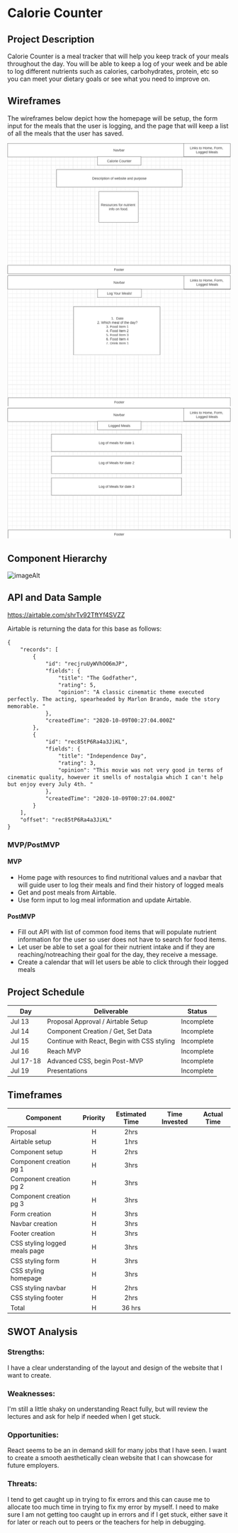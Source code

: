 # Calorie Counter


## Project Description

Calorie Counter is a meal tracker that will help you keep track of your meals throughout the day. You will be able to keep a log of your week and be able to log different nutrients such as calories, carbohydrates, protein, etc so you can meet your dietary goals or see what you need to improve on.
## Wireframes

The wireframes below depict how the homepage will be setup, the form input for the meals that the user is logging, and the page that will keep a list of all the meals that the user has saved.

![wireframe](./Wireframehome.png)
![wireframeform](./Wireframeform.png)
![wireframelogged](./Wireframelogged.png)

## Component Hierarchy

![imageAlt]()

## API and Data Sample

https://airtable.com/shrTv92TftYf4SVZZ

Airtable is returning the data for this base as follows:

```
{
    "records": [
        {
            "id": "recjruUyWVhOO6mJP",
            "fields": {
                "title": "The Godfather",
                "rating": 5,
                "opinion": "A classic cinematic theme executed perfectly. The acting, spearheaded by Marlon Brando, made the story memorable. "
            },
            "createdTime": "2020-10-09T00:27:04.000Z"
        },
        {
            "id": "rec85tP6Ra4a3JiKL",
            "fields": {
                "title": "Independence Day",
                "rating": 3,
                "opinion": "This movie was not very good in terms of cinematic quality, however it smells of nostalgia which I can't help but enjoy every July 4th. "
            },
            "createdTime": "2020-10-09T00:27:04.000Z"
        }
    ],
    "offset": "rec85tP6Ra4a3JiKL"
}

```

### MVP/PostMVP

#### MVP

- Home page with resources to find nutritional values and a navbar that will guide user to log their meals and find their history of logged meals
- Get and post meals from Airtable.
- Use form input to log meal information and update Airtable.


#### PostMVP

- Fill out API with list of common food items that will populate nutrient information for the user so user does not have to search for food items.
- Let user be able to set a goal for their nutrient intake and if they are reaching/notreaching their goal for the day, they receive a message.
- Create a calendar that will let users be able to click through their logged meals

## Project Schedule

| Day      | Deliverable                                | Status   |
| -------- | ------------------------------------------ | -------- |
| Jul 13   | Proposal Approval / Airtable Setup         | Incomplete |
| Jul 14   | Component Creation / Get, Set Data         | Incomplete |
| Jul 15   | Continue with React, Begin with CSS styling| Incomplete |
| Jul 16   | Reach MVP                                  | Incomplete |
| Jul 17-18| Advanced CSS, begin Post-MVP               | Incomplete |
| Jul 19   | Presentations                              | Incomplete |

## Timeframes

| Component                 | Priority | Estimated Time | Time Invested | Actual Time |
| ------------------------- | :------: | :------------: | :-----------: | :---------: |
| Proposal                  |    H     |      2hrs      |        |        |
| Airtable setup            |    H     |     1hrs      |            |        |
| Component setup           |    H     |     2hrs      |         |          |
| Component creation pg 1   |    H     |      3hrs      |         |         |
| Component creation pg 2   |    H     |      3hrs      |           |        |
| Component creation pg 3   |    H     |      3hrs      |           |        |
| Form creation             |    H     |      3hrs      |          |        |
| Navbar creation           |    H     |      3hrs      |          |         |
| Footer creation           |    H     |      3hrs      |          |          |
| CSS styling logged meals page |    H     |      3hrs      |          |        |
| CSS styling form          |    H     |      3hrs      |            |         |
| CSS styling homepage      |    H     |      3hrs      |         |          |
| CSS styling navbar        |    H     |      2hrs      |            |         |
| CSS styling footer        |    H     |      2hrs      |           |          |
| Total                     |    H     |    36 hrs    |         |       |

## SWOT Analysis

### Strengths:

I have a clear understanding of the layout and design of the website that I want to create.

### Weaknesses:

I'm still a little shaky on understanding React fully, but will review the lectures and ask for help if needed when I get stuck.

### Opportunities:

React seems to be an in demand skill for many jobs that I have seen. I want to create a smooth aesthetically clean website that I can showcase for future employers.

### Threats:

I tend to get caught up in trying to fix errors and this can cause me to allocate too much time in trying to fix my error by myself. I need to make sure I am not getting too caught up in errors and if I get stuck, either save it for later or reach out to peers or the teachers for help in debugging.
